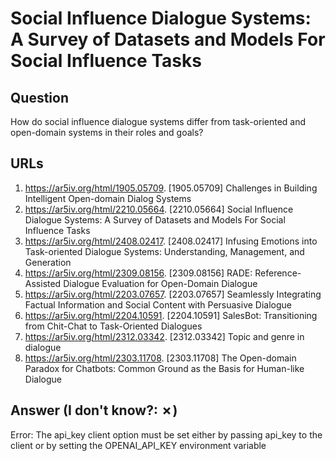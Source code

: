 # Social Influence Dialogue Systems: A Survey of Datasets and Models For Social Influence Tasks

## Question

How do social influence dialogue systems differ from task-oriented and open-domain systems in their roles and goals?

## URLs

1. https://ar5iv.org/html/1905.05709. [1905.05709] Challenges in Building Intelligent Open-domain Dialog Systems
2. https://ar5iv.org/html/2210.05664. [2210.05664] Social Influence Dialogue Systems: A Survey of Datasets and Models For Social Influence Tasks
3. https://ar5iv.org/html/2408.02417. [2408.02417] Infusing Emotions into Task-oriented Dialogue Systems: Understanding, Management, and Generation
4. https://ar5iv.org/html/2309.08156. [2309.08156] RADE: Reference-Assisted Dialogue Evaluation for Open-Domain Dialogue
5. https://ar5iv.org/html/2203.07657. [2203.07657] Seamlessly Integrating Factual Information and Social Content with Persuasive Dialogue
6. https://ar5iv.org/html/2204.10591. [2204.10591] SalesBot: Transitioning from Chit-Chat to Task-Oriented Dialogues
7. https://ar5iv.org/html/2312.03342. [2312.03342] Topic and genre in dialogue
8. https://ar5iv.org/html/2303.11708. [2303.11708] The Open-domain Paradox for Chatbots: Common Ground as the Basis for Human-like Dialogue

## Answer (I don't know?: ✗)

Error: The api_key client option must be set either by passing api_key to the client or by setting the OPENAI_API_KEY environment variable